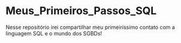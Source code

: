 # Meus_Primeiros_Passos_SQL
Nesse repositório irei compartilhar meu primeiríssimo contato com a linguagem SQL e o mundo dos SGBDs!
